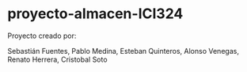 # proyecto-almacen-ICI324

Proyecto creado por:

Sebastián Fuentes, Pablo Medina, Esteban Quinteros, Alonso Venegas, Renato Herrera, Cristobal Soto
